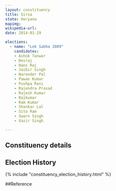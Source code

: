 ```yaml
---
layout: constituency
title: Sirsa
state: Haryana
mapimg: 
wikipedia-url: 
date: 2014-01-29

elections: 
  - name: "Lok Sabha 2009"
    candidates: 
    - Ashok Tanwar 
    - Desraj 
    - Hans Raj 
    - Jaibir Singh 
    - Narender Pal 
    - Pawan Kumar 
    - Pushpa Rani 
    - Rajendra Prasad 
    - Rajesh Kumar 
    - Rajkumar 
    - Ram Kumar 
    - Shankar Lal 
    - Sita Ram 
    - Swarn Singh 
    - Vazir Singh 

---
```

## Constituency details


## Election History
{% include "constituency_election_history.html" %}

##Reference
